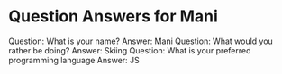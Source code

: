 Question Answers for Mani 
 =========== 
 Question: What is your name?
Answer: Mani
 Question: What would you rather be doing?
Answer: Skiing
 Question: What is your preferred programming language
Answer: JS
